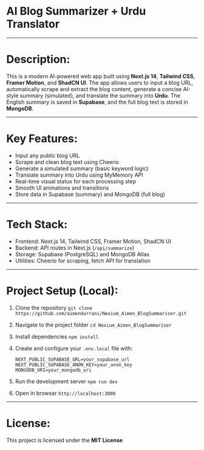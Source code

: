 # **AI Blog Summarizer + Urdu Translator**

---

# **Description:**
This is a modern AI-powered web app built using **Next.js 14**, **Tailwind CSS**, **Framer Motion**, and **ShadCN UI**. The app allows users to input a blog URL, automatically scrape and extract the blog content, generate a concise AI-style summary (simulated), and translate the summary into **Urdu**. The English summary is saved in **Supabase**, and the full blog text is stored in **MongoDB**.

---

# **Key Features:**

* Input any public blog URL
* Scrape and clean blog text using Cheerio
* Generate a simulated summary (basic keyword logic)
* Translate summary into Urdu using MyMemory API
* Real-time visual status for each processing step
* Smooth UI animations and transitions
* Store data in Supabase (summary) and MongoDB (full blog)

---

# **Tech Stack:**

* Frontend: Next.js 14, Tailwind CSS, Framer Motion, ShadCN UI
* Backend: API routes in Next.js (`/api/summarize`)
* Storage: Supabase (PostgreSQL) and MongoDB Atlas
* Utilities: Cheerio for scraping, fetch API for translation

---

# **Project Setup (Local):**

1. Clone the repository
   `git clone https://github.com/aimendurrani/Nexium_Aimen_BlogSummariser.git`

2. Navigate to the project folder
   `cd Nexium_Aimen_BlogSummariser`

3. Install dependencies
   `npm install`

4. Create and configure your `.env.local` file with:

   ```
   NEXT_PUBLIC_SUPABASE_URL=your_supabase_url
   NEXT_PUBLIC_SUPABASE_ANON_KEY=your_anon_key
   MONGODB_URI=your_mongodb_uri
   ```

5. Run the development server
   `npm run dev`

6. Open in browser
   `http://localhost:3000`

---

# **License:**
This project is licensed under the **MIT License**
